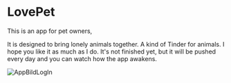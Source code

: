 # LovePet

This is an app for pet owners, 

It is designed to bring lonely animals together. 
A kind of Tinder for animals. 
I hope you like it as much as I do. 
It's not finished yet, but it will be pushed every day and you can watch how the app awakens.





![AppBildLogIn](https://github.com/NicoleRoehm/LovePet/assets/119949984/627a201f-3039-4b69-9dca-954f85a8b8be)
